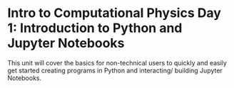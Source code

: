 # Intro to Computational Physics Day 1: Introduction to Python and Jupyter Notebooks

This unit will cover the basics for non-technical users to quickly and easily get started creating programs in Python and interacting/ building Jupyter Notebooks.
